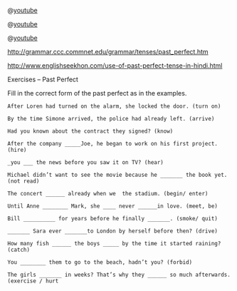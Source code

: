 @[youtube](YLBAjBD32j4)

@[youtube](3Dniu44rU7o)

@[youtube](9QU5bqql8Kg)

http://grammar.ccc.commnet.edu/grammar/tenses/past_perfect.htm

http://www.englishseekhon.com/use-of-past-perfect-tense-in-hindi.html

Exercises – Past Perfect

Fill in the correct form of the past perfect as in the examples.



    After Loren had turned on the alarm, she locked the door. (turn on)

    By the time Simone arrived, the police had already left. (arrive)

    Had you known about the contract they signed? (know)

    After the company _____Joe, he began to work on his first project. (hire)

    _you ___ the news before you saw it on TV? (hear)

    Michael didn’t want to see the movie because he _______ the book yet. (not read)

    The concert ______ already when we  the stadium. (begin/ enter)

    Until Anne ________ Mark, she ____ never ______in love. (meet, be)

    Bill __________ for years before he finally _______. (smoke/ quit)

    _______ Sara ever _______to London by herself before then? (drive)

    How many fish ______ the boys _____ by the time it started raining? (catch)

    You ________ them to go to the beach, hadn’t you? (forbid)

    The girls _______ in weeks? That’s why they ______ so much afterwards. (exercise / hurt
